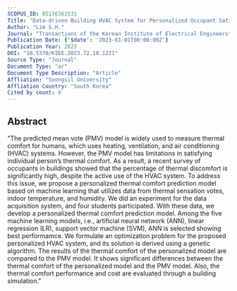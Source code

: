 ```yaml
---
SCOPUS_ID: 85176361531
Title: "Data-driven Building HVAC System for Personalized Occupant Satisfaction and Efficient Energy Use"
Author: "Lim S.H."
Journal: "Transactions of the Korean Institute of Electrical Engineers"
Publication Date: {'$date': '2023-01-01T00:00:00Z'}
Publication Year: 2023
DOI: "10.5370/KIEE.2023.72.10.1221"
Source Type: "Journal"
Document Type: "ar"
Document Type Description: "Article"
Affliation: "Soongsil University"
Affliation Country: "South Korea"
Cited by count: 0
---
```


## Abstract
"The predicted mean vote (PMV) model is widely used to measure thermal comfort for humans, which uses heating, ventilation, and air conditioning (HVAC) systems. However, the PMV model has limitations in satisfying individual person’s thermal comfort. As a result, a recent survey of occupants in buildings showed that the percentage of thermal discomfort is significantly high, despite the active use of the HVAC system. To address this issue, we propose a personalized thermal comfort prediction model based on machine learning that utilizes data from thermal sensation votes, indoor temperature, and humidity. We did an experiment for the data acquisition system, and four students participated. With these data, we develop a personalized thermal comfort prediction model. Among the five machine learning models, i.e., artificial neural network (ANN), linear regression (LR), support vector machine (SVM), ANN is selected showing best performamce. We formulate an optimization problem for the proposed personalized HVAC system, and its solution is derived using a genetic algorithm. The results of the thermal comfort of the personalized model are compared to the PMV model. It shows significant differences between the thermal comfort of the personalized model and the PMV model. Also, the thermal comfort performance and cost are evaluated through a building simulation."
